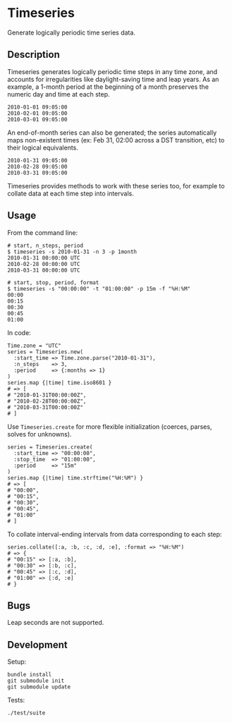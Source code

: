 # Timeseries

Generate logically periodic time series data.

## Description

Timeseries generates logically periodic time steps in any time zone, and
accounts for irregularities like daylight-saving time and leap years. As an
example, a 1-month period at the beginning of a month preserves the numeric
day and time at each step.

    2010-01-01 09:05:00
    2010-02-01 09:05:00
    2010-03-01 09:05:00

An end-of-month series can also be generated; the series automatically maps
non-existent times (ex: Feb 31, 02:00 across a DST transition, etc) to their
logical equivalents.

    2010-01-31 09:05:00
    2010-02-28 09:05:00
    2010-03-31 09:05:00

Timeseries provides methods to work with these series too, for example to
collate data at each time step into intervals.

## Usage

From the command line:

    # start, n_steps, period
    $ timeseries -s 2010-01-31 -n 3 -p 1month
    2010-01-31 00:00:00 UTC
    2010-02-28 00:00:00 UTC
    2010-03-31 00:00:00 UTC

    # start, stop, period, format
    $ timeseries -s "00:00:00" -t "01:00:00" -p 15m -f "%H:%M"
    00:00
    00:15
    00:30
    00:45
    01:00

In code:

    Time.zone = "UTC"
    series = Timeseries.new(
      :start_time => Time.zone.parse("2010-01-31"),
      :n_steps    => 3,
      :period     => {:months => 1}
    )
    series.map {|time| time.iso8601 }
    # => [
    # "2010-01-31T00:00:00Z",
    # "2010-02-28T00:00:00Z",
    # "2010-03-31T00:00:00Z"
    # ]

Use `Timeseries.create` for more flexible initialization (coerces, parses,
solves for unknowns).

    series = Timeseries.create(
      :start_time => "00:00:00",
      :stop_time  => "01:00:00",
      :period     => "15m"
    )
    series.map {|time| time.strftime("%H:%M") }
    # => [
    # "00:00",
    # "00:15",
    # "00:30",
    # "00:45",
    # "01:00"
    # ]

To collate interval-ending intervals from data corresponding to each step:

    series.collate([:a, :b, :c, :d, :e], :format => "%H:%M")
    # => {
    # "00:15" => [:a, :b],
    # "00:30" => [:b, :c],
    # "00:45" => [:c, :d],
    # "01:00" => [:d, :e]
    # }

## Bugs

Leap seconds are not supported.

## Development

Setup:

    bundle install
    git submodule init
    git submodule update

Tests:

    ./test/suite
